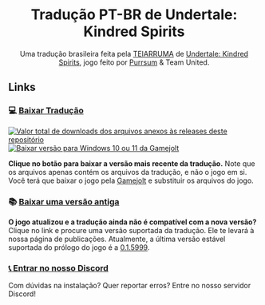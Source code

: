 <div align="center">
  <h1>Tradução PT-BR de Undertale: Kindred Spirits</h1>
  Uma tradução brasileira feita pela <a href="https://github.com/TEIARRUMA">TEIARRUMA</a> de <a href="https://gamejolt.com/games/undertale-kindred-spirits/145217">Undertale: Kindred Spirits</a>, jogo feito por <a href="https://gamejolt.com/@PurrSum">Purrsum</a> & Team United.
</div>

## Links

### 💻 [Baixar Tradução](https://github.com/teiarruma/undertale-kindred-spirits-ptbr/releases/latest/download/Undertale_Kindred_Spirits_PTBR_Windows.zip)

<p dir="auto">
    <a href="#">
        <img src="https://img.shields.io/github/downloads/teiarruma/undertale-kindred-spirits-ptbr/total.svg?label=Total%20de%20Downloads" alt="Valor total de downloads dos arquivos anexos às releases deste repositório" />
    </a>
    <a href="https://github.com/teiarruma/undertale-kindred-spirits-ptbr/releases/latest/download/Undertale_Kindred_Spirits_PTBR_Windows.zip">
        <img src="https://img.shields.io/badge/Windows-0078d7" title="Baixar versão para Windows 10 ou 11 da Gamejolt"/>
    </a>
</p>

 **Clique no botão para baixar a versão mais recente da tradução.** Note que os arquivos apenas contém os arquivos da tradução, e não o jogo em si. Você terá que baixar o jogo pela [Gamejolt](https://gamejolt.com/games/undertale-kindred-spirits/145217) e substituir os arquivos do jogo.

### 📚 [Baixar uma versão antiga](https://github.com/teiarruma/undertale-kindred-spirits-ptbr/releases)

**O jogo atualizou e a tradução ainda não é compatível com a nova versão?** Clique no link e procure uma versão suportada da tradução. Ele te levará à nossa página de publicações. Atualmente, a última versão estável suportada do prólogo do jogo é a [0.1.5999](https://github.com/teiarruma/undertale-kindred-spirits-ptbr/releases/latest).

### [📞 Entrar no nosso Discord](https://discord.gg/7DtZ7E4yYG)

Com dúvidas na instalação? Quer reportar erros? Entre no nosso servidor Discord!
